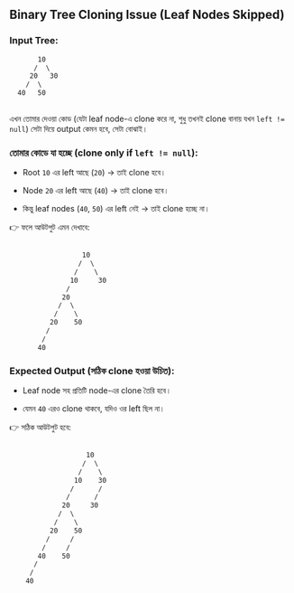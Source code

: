 ## Binary Tree Cloning Issue (Leaf Nodes Skipped)

### Input Tree:
```txt
       10
      /  \
     20   30
    /  \
  40   50
 
```

এখন তোমার দেওয়া কোড (যেটা leaf node-এ clone করে না, শুধু তখনই clone বানায় যখন `left != null`) সেটা দিয়ে output কেমন হবে, সেটা বোঝাই।

### তোমার কোডে যা হচ্ছে (clone only if `left != null`):

- Root `10` এর left আছে (`20`) → তাই clone হবে।
    
- Node `20` এর left আছে (`40`) → তাই clone হবে।
    
- কিন্তু leaf nodes (`40`, `50`) এর left নেই → তাই clone হচ্ছে না।
    

👉 ফলে আউটপুট এমন দেখাবে:

```txt

		          10
		         /  \
		        /    \
		       10     30
		      /       
		     20
			/  \      
		   /    \
		  20    50
		 /
		/
	   40
```

### Expected Output (সঠিক clone হওয়া উচিত):

- Leaf node সহ প্রতিটি node-এর clone তৈরি হবে।
    
- যেমন `40` এরও clone থাকবে, যদিও ওর left ছিল না।
    

👉 সঠিক আউটপুট হবে:
```txt

		           10
		          /  \
		         /    \
		        10    30
		       /      /
			  /      / 
			 20     30
			/  \      
		   /    \
		  20    50
		 /     /
		/     / 
	   40    50
	  /
	 /
	40
```


